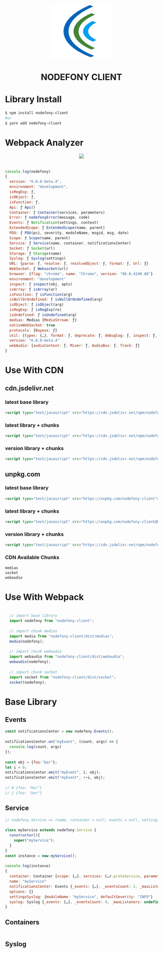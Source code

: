 
<p align="center">
  <img src="https://github.com/nodefony/nodefony/raw/master/src/nodefony/bundles/framework-bundle/Resources/public/images/nodefony-logo.png"><br>
</p>
<h1 align="center">NODEFONY CLIENT</h1>

# Library Install
```bash
$ npm install nodefony-client
#or
$ yarn add nodefony-client
```

# Webpack Analyzer

<p align="center">
  <img src="https://github.com/nodefony/nodefony-client/raw/main/tools/img/webpack.png">
</p>

```js

console.log(nodefony)
{
  version: "6.0.0-beta.4",
  environment: "development",
  isRegExp: ƒ,
  isObject: ƒ,
  isFunction: ƒ,
  Api: ƒ Api()
  Container: ƒ Container(services, parameters)
  Error: ƒ nodefonyError(message, code)
  Events: ƒ Notification(settings, context)
  ExtendedScope: ƒ ExtendedScope(name, parent)
  PDU: ƒ PDU(pci, severity, moduleName, msgid, msg, date)
  Scope: ƒ Scope(name, parent)
  Service: ƒ Service(name, container, notificationsCenter)
  Socket: ƒ Socket(url)
  Storage: ƒ Storage(name)
  Syslog: ƒ Syslog(settings)
  URL: {parse: ƒ, resolve: ƒ, resolveObject: ƒ, format: ƒ, Url: ƒ}
  WebSocket: ƒ Websocket(url)
  browser: {flag: "chrome", name: "Chrome", version: "86.0.4240.80"}
  environment: "development"
  inspect: ƒ inspect(obj, opts)
  isArray: ƒ isArray(ar)
  isFunction: ƒ isFunction(arg)
  isNullOrUndefined: ƒ isNullOrUndefined(arg)
  isObject: ƒ isObject(arg)
  isRegExp: ƒ isRegExp(re)
  isUndefined: ƒ isUndefined(arg)
  medias: Medias {MediaStream: ƒ}
  nativeWebSocket: true
  protocols: {Bayeux: ƒ}
  util: {types: {…}, format: ƒ, deprecate: ƒ, debuglog: ƒ, inspect: ƒ, …}
  version: "6.0.0-beta.4"
  webAudio: {audioContext: ƒ, Mixer: ƒ, AudioBus: ƒ, Track: ƒ}  
}
```

# Use With CDN
## cdn.jsdelivr.net

### latest base library
```html
<script type="text/javascript" src="https://cdn.jsdelivr.net/npm/nodefony-client"></script>
```
### latest library + chunks
```html
<script type="text/javascript" src="https://cdn.jsdelivr.net/npm/nodefony-client/dist/nodefony.js?medias=true&socket=true"></script>
```
### version library + chunks
```html
<script type="text/javascript" src="https://cdn.jsdelivr.net/npm/nodefony-client@6.0.0-beta.2/dist/nodefony.js?medias=true&socket=true"></script>
```

## unpkg.com

### latest base library
```html
<script type="text/javascript" src="https://unpkg.com/nodefony-client"></script>
```
### latest library + chunks
```html
<script type="text/javascript" src="https://unpkg.com/nodefony-client@6.0.0-beta.2/dist/nodefony.js?medias=true&socket=true"></script>
```
### version library + chunks
```html
<script type="text/javascript" src="https://cdn.jsdelivr.net/npm/nodefony-client@6.0.0-beta.0/dist/nodefony.js?medias=true&socket=true"></script>
```


### CDN Available Chunks
```
medias
socket
webaudio
```

# Use With Webpack
```js

  // import base library
  import nodefony from "nodefony-client";

  // import chunk medias
  import media from "nodefony-client/dist/medias";
  media(nodefony);

  // import chunk webaudio
  import webaudio from "nodefony-client/dist/webaudio";
  webaudio(nodefony);

  // import chunk socket
  import socket from "nodefony-client/dist/socket";
  socket(nodefony);

```

# Base Library
## Events
```js
const notificationsCenter = new nodefony.Events();

notificationsCenter.on("myEvent", (count, args) => {
  console.log(count, args)
});

const obj = {foo:"bar"};
let i = 0;
notificationsCenter.emit("myEvent", i, obj);
notificationsCenter.emit("myEvent", ++i, obj);

// 0 {foo: "bar"}
// 1 {foo: "bar"}
```

## Service
```js
// nodefony.Service => (name, container = null, events = null, settings = {})

class myService extends nodefony.Service {
  constructor(){
    super("myService");
  }
}
const instance = new myService();

console.log(instance)
{
  container: Container {scope: {…}, services: C…r.protoService, parameters: C…r.protoParameters, protoService: ƒ, protoParameters: ƒ}
  name: "myService"
  notificationsCenter: Events {_events: {…}, _eventsCount: 1, _maxListeners: 20}
  options: {}
  settingsSyslog: {moduleName: "myService", defaultSeverity: "INFO"}
  syslog: Syslog {_events: {…}, _eventsCount: 0, _maxListeners: undefined, settings: {…}, ringStack: Array(0), …}
}
```
## Containers
```
```

## Syslog
```

```

